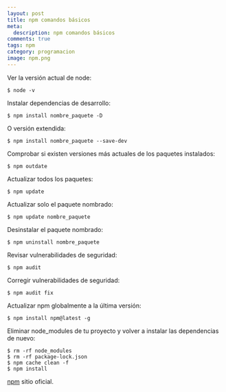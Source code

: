 ```yaml
---
layout: post
title: npm comandos básicos
meta:
  description: npm comandos básicos
comments: true
tags: npm
category: programacion
image: npm.png
---
```


Ver la versión actual de node:

`$ node -v`

Instalar dependencias de desarrollo:

`$ npm install nombre_paquete -D`

O versión extendida:

`$ npm install nombre_paquete --save-dev`

Comprobar si existen versiones más actuales de los paquetes instalados:

`$ npm outdate`

Actualizar todos los paquetes:

`$ npm update`

Actualizar solo el paquete nombrado:

`$ npm update nombre_paquete`

Desinstalar el paquete nombrado:

`$ npm uninstall nombre_paquete`

Revisar vulnerabilidades de seguridad:

`$ npm audit`

Corregir vulnerabilidades de seguridad:

`$ npm audit fix`

Actualizar npm globalmente a la última versión:

`$ npm install npm@latest -g`

Eliminar node_modules de tu proyecto y volver a instalar las dependencias de nuevo:

```shell
$ rm -rf node_modules
$ rm -rf package-lock.json
$ npm cache clean -f
$ npm install
```

[npm](https://www.npmjs.com/) sitio oficial.
